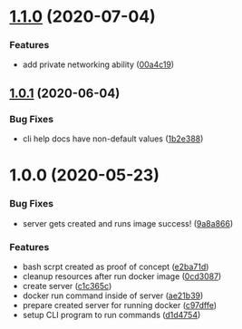 # [1.1.0](https://github.com/levibostian/Purslane/compare/1.0.1...1.1.0) (2020-07-04)


### Features

* add private networking ability ([00a4c19](https://github.com/levibostian/Purslane/commit/00a4c19149bb992a9f71c3ff699c15e3ba702f79))

## [1.0.1](https://github.com/levibostian/Purslane/compare/1.0.0...1.0.1) (2020-06-04)


### Bug Fixes

* cli help docs have non-default values ([1b2e388](https://github.com/levibostian/Purslane/commit/1b2e388a0688621a70379220b91e834115bc5b1c))

# 1.0.0 (2020-05-23)


### Bug Fixes

* server gets created and runs image success! ([9a8a866](https://github.com/levibostian/Purslane/commit/9a8a866ae53de125002abca9bb2caaaca0a836c6))


### Features

* bash scrpt created as proof of concept ([e2ba71d](https://github.com/levibostian/Purslane/commit/e2ba71d68942b2a9f70349b1d429d6e2b23492d3))
* cleanup resources after run docker image ([0cd3087](https://github.com/levibostian/Purslane/commit/0cd3087826b65ce9705bb683713d1349e9d6656a))
* create server ([c1c365c](https://github.com/levibostian/Purslane/commit/c1c365cd370bd2b62416eea5a26718d73e813eec))
* docker run command inside of server ([ae21b39](https://github.com/levibostian/Purslane/commit/ae21b396eb0e473e634e905ac4ffb32daa97b05d))
* prepare created server for running docker ([c97dffe](https://github.com/levibostian/Purslane/commit/c97dffe5d69620689bba009b85ca08f626dafeb7))
* setup CLI program to run commands ([d1d4754](https://github.com/levibostian/Purslane/commit/d1d4754fa4bf91d825197390d5007038eed6e091))
